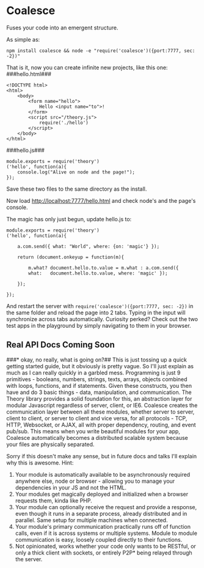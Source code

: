 Coalesce
========

Fuses your code into an emergent structure.

As simple as:
```
npm install coalesce && node -e "require('coalesce')({port:7777, sec: -2})"
```

That is it, now you can create infinite new projects, like this one:
###hello.html###
```
<!DOCTYPE html>
<html>
	<body>
		<form name="hello">
			Hello <input name="to">!
		</form>
		<script src="/theory.js">
			require('./hello')
		</script>
	</body>
</html>
```
###hello.js###
```
module.exports = require('theory')
('hello', function(a){
	console.log("Alive on node and the page!");
});
```
Save these two files to the same directory as the install.

Now load <http://localhost:7777/hello.html> and check node's and the page's console.

The magic has only just begun, update hello.js to:
```
module.exports = require('theory')
('hello', function(a){

    a.com.send({ what: "World", where: {on: 'magic'} });

    return (document.onkeyup = function(m){
	
		m.what? document.hello.to.value = m.what : a.com.send({ 
		what: 	document.hello.to.value, where: 'magic' });
		
    });

});
```
And restart the server with `require('coalesce')({port:7777, sec: -2})` in the same folder and reload the page into 2 tabs. Typing in the input will synchronize across tabs automatically. Curiosity perked? Check out the two test apps in the playground by simply navigating to them in your browser.

## Real API Docs Coming Soon ##

###* okay, no really, what is going on?##
This is just tossing up a quick getting started guide, but it obviously is pretty vague. So I'll just explain as much as I can really quickly in a garbled mess. Programming is just 9 primitives - booleans, numbers, strings, texts, arrays, objects combined with loops, functions, and if statements. Given these constructs, you then have and do 3 basic things - data, manipulation, and communication. The Theory library provides a solid foundation for this, an abstraction layer for modular Javascript regardless of server, client, or IE6. Coalesce creates the communication layer between all these modules, whether server to server, client to client, or server to client and vice versa, for all protocols - TCP, HTTP, Websocket, or AJAX, all with proper dependency, routing, and event pub/sub. This means when you write beautiful modules for your app, Coalesce automatically becomes a distributed scalable system because your files are physically separated.

Sorry if this doesn't make any sense, but in future docs and talks I'll explain why this is awesome. Hint:

1. Your module is automatically available to be asynchronously required anywhere else, node or browser - allowing you to manage your dependencies in your JS and not the HTML.
2. Your modules get magically deployed and initialized when a browser requests them, kinda like PHP.
3. Your module can optionally receive the request and provide a response, even though it runs in a separate process, already distributed and in parallel. Same setup for multiple machines when connected.
4. Your module's primary communication practically runs off of function calls, even if it is across systems or multiple systems. Module to module communication is easy, loosely coupled directly to their functions.
5. Not opinionated, works whether your code only wants to be RESTful, or only a thick client with sockets, or entirely P2P* being relayed through the server.